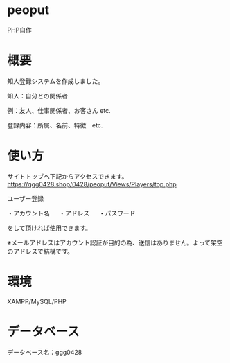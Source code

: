 # peoput
PHP自作
# 概要
知人登録システムを作成しました。

知人：自分との関係者

例：友人、仕事関係者、お客さん etc.

登録内容：所属、名前、特徴　etc.
# 使い方
サイトトップへ下記からアクセスできます。
https://ggg0428.shop/0428/peoput/Views/Players/top.php

ユーザー登録

  ・アカウント名
　
  ・アドレス
　
  ・パスワード

をして頂ければ使用できます。

※メールアドレスはアカウント認証が目的の為、送信はありません。よって架空のアドレスで結構です。
# 環境
XAMPP/MySQL/PHP
# データベース
データベース名：ggg0428
